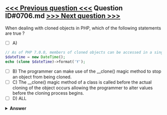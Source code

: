 [<<< Previous question <<<](0705.md)   Question ID#0706.md   [>>> Next question >>>](0707.md)
---

When dealing with cloned objects in PHP, which of the following statements are true ?

- [ ] A)
```php
// As of PHP 7.0.0, members of cloned objects can be accessed in a single expression without any assignments... Like this:
$dateTime = new DateTime();
echo (clone $dateTime)->format('Y');
```

- [ ] B) The programmer can make use of the __clone() magic method to stop an object from being cloned.
- [ ] C) The __clone() magic method of a class is called before the actual cloning of the object occurs allowing the programmer to alter values before the cloning process begins.
- [ ] D) ALL

<details><summary><b>Answer</b></summary>
<p>
  Answer: <strong>A</strong>
</p>
</details>

